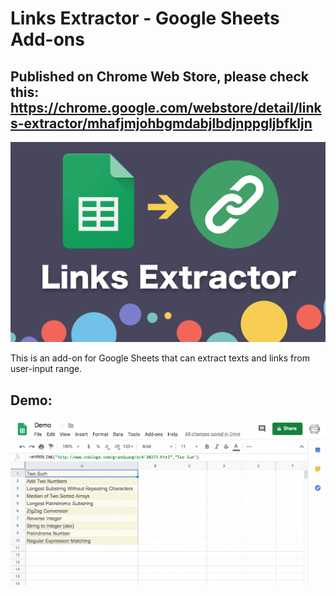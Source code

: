 # Links Extractor - Google Sheets Add-ons 

## Published on Chrome Web Store, please check this: https://chrome.google.com/webstore/detail/links-extractor/mhafjmjohbgmdabjlbdjnppgljbfkljn

![Cover](cover.png)

This is an add-on for Google Sheets that can extract texts and links from user-input range.

## Demo:
![Demo](Demo.gif)